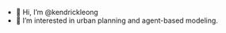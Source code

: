 - 👋 Hi, I’m @kendrickleong
- 👀 I’m interested in urban planning and agent-based modeling.

<!---
kendrickleong/kendrickleong is a ✨ special ✨ repository because its `README.md` (this file) appears on your GitHub profile.
You can click the Preview link to take a look at your changes.
--->
